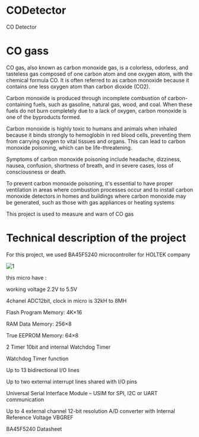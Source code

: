 # CODetector
CO Detector

# CO gass
CO gas, also known as carbon monoxide gas, is a colorless, odorless, and tasteless gas composed of one carbon atom and one oxygen atom, with the chemical formula CO. It is often referred to as carbon monoxide because it contains one less oxygen atom than carbon dioxide (CO2).

Carbon monoxide is produced through incomplete combustion of carbon-containing fuels, such as gasoline, natural gas, wood, and coal. When these fuels do not burn completely due to a lack of oxygen, carbon monoxide is one of the byproducts formed.

Carbon monoxide is highly toxic to humans and animals when inhaled because it binds strongly to hemoglobin in red blood cells, preventing them from carrying oxygen to vital tissues and organs. This can lead to carbon monoxide poisoning, which can be life-threatening. 

Symptoms of carbon monoxide poisoning include headache, dizziness, nausea, confusion, shortness of breath, and in severe cases, loss of consciousness or death.

To prevent carbon monoxide poisoning, it's essential to have proper ventilation in areas where combustion processes occur and to install carbon monoxide detectors in homes and buildings where carbon monoxide may be generated, such as those with gas appliances or heating systems

This project is used to measure and warn of CO gas

# Technical description of the project
For this project, we used BA45F5240 microcontroller for HOLTEK company

![1](https://github.com/Mohamadkhosravi/CODetector/assets/94738811/7303fa27-6e76-4fca-b92d-a3873ea8319e)

this micro have :

 working voltage 2.2V to 5.5V
 
 4chanel ADC12bit,
clock  in micro is 32kH to 8MH 

Flash Program Memory: 4K×16

RAM Data Memory: 256×8

True EEPROM Memory: 64×8

2 Timer 10bit and internal Watchdog Timer

Watchdog Timer function

Up to 13 bidirectional I/O lines

Up to two external interrupt lines shared with I/O pins

Universal Serial Interface Module – USIM for SPI, I2C or UART communication

Up to 4 external channel 12-bit resolution A/D converter with Internal Reference Voltage VBGREF

BA45F5240 Datasheet




